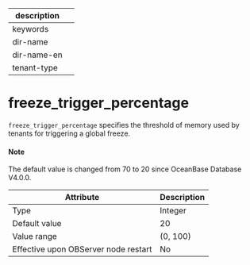 |description||
|---|---|
|keywords||
|dir-name||
|dir-name-en||
|tenant-type||

# freeze_trigger_percentage

`freeze_trigger_percentage` specifies the threshold of memory used by tenants for triggering a global freeze.

<main id="notice" type='explain'>
  <h4>Note</h4>
  <p>The default value is changed from 70 to 20 since OceanBase Database V4.0.0. </p>
</main>


| **Attribute** | **Description** |
|------------------|-----------|
| Type | Integer |
| Default value | 20 |
| Value range | (0, 100) |
| Effective upon OBServer node restart | No |
